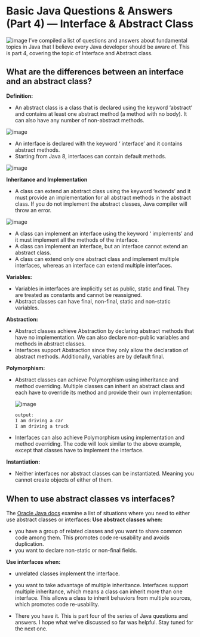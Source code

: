 # Basic Java Questions & Answers (Part 4) — Interface & Abstract Class
![image](https://github.com/Firasama29/my-blog/assets/67781796/b5f6366d-b269-4502-a54e-6015524b876c)
I’ve compiled a list of questions and answers about fundamental topics in Java that I believe every Java developer should be aware of. This is part 4, covering the topic of Interface and Abstract class.

## What are the differences between an interface and an abstract class?

**Definition:**

- An abstract class is a class that is declared using the keyword ‘abstract’ and contains at least one abstract method (a method with no body). It can also have any number of non-abstract methods.

![image](https://github.com/Firasama29/my-blog/assets/67781796/caaa73a6-ae2f-4379-b5ac-aaf454d024e3)

- An interface is declared with the keyword ‘ interface’ and it contains abstract methods.
- Starting from Java 8, interfaces can contain default methods.

![image](https://github.com/Firasama29/my-blog/assets/67781796/33f8f05c-d4c0-42a1-8a64-801e208edd9c)

**Inheritance and Implementation**
- A class can extend an abstract class using the keyword ‘extends’ and it must provide an implementation for all abstract methods in the abstract class. If you do not implement the abstract classes, Java compiler will throw an error.

![image](https://github.com/Firasama29/my-blog/assets/67781796/a73799f9-fcac-4c73-a9bb-b6410d7fe6c5)

- A class can implement an interface using the keyword ‘ implements’ and it must implement all the methods of the interface.
- A class can implement an interface, but an interface cannot extend an abstract class.
- A class can extend only one abstract class and implement multiple interfaces, whereas an interface can extend multiple interfaces.

**Variables:**
- Variables in interfaces are implicitly set as public, static and final. They are treated as constants and cannot be reassigned.
- Abstract classes can have final, non-final, static and non-static variables.

**Abstraction:**
- Abstract classes achieve Abstraction by declaring abstract methods that have no implementation. We can also declare non-public variables and methods in abstract classes.
- Interfaces support Abstraction since they only allow the declaration of abstract methods. Additionally, variables are by default final.

**Polymorphism:**
- Abstract classes can achieve Polymorphism using inheritance and method overriding. Multiple classes can inherit an abstract class and each have to override its method and provide their own implementation:

  ![image](https://github.com/Firasama29/my-blog/assets/67781796/6fa32933-b7a6-46ed-bed9-ddae089cb7ac)

  ```java
  output:
  I am driving a car
  I am driving a truck
  ```
- Interfaces can also achieve Polymorphism using implementation and method overriding. The code will look similar to the above example, except that classes have to implement the interface.

**Instantiation:**
- Neither interfaces nor abstract classes can be instantiated. Meaning you cannot create objects of either of them.

## When to use abstract classes vs interfaces?
The [Oracle Java docs](https://docs.oracle.com/javase/tutorial/java/IandI/abstract.html) examine a list of situations where you need to either use abstract classes or interfaces:
**Use abstract classes when:**
- you have a group of related classes and you want to share common code among them. This promotes code re-usability and avoids duplication.
- you want to declare non-static or non-final fields.

**Use interfaces when:**
- unrelated classes implement the interface.
- you want to take advantage of multiple inheritance. Interfaces support multiple inheritance, which means a class can inherit more than one interface. This allows a class to inherit behaviors from multiple sources, which promotes code re-usability.

- There you have it. This is part four of the series of Java questions and answers. I hope what we’ve discussed so far was helpful. Stay tuned for the next one.
